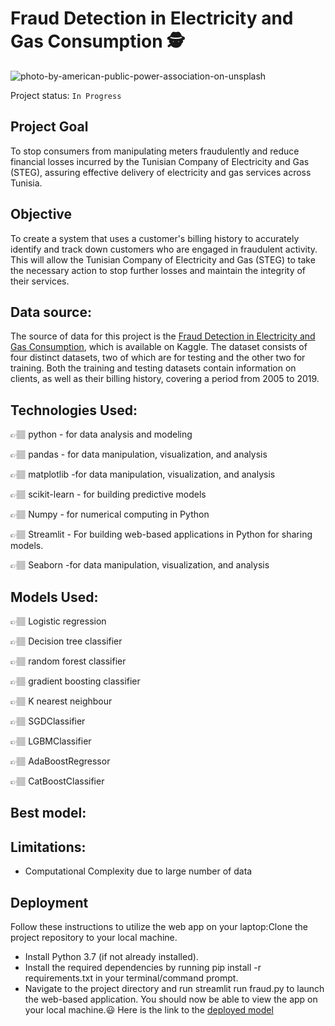 # Fraud Detection in Electricity and Gas Consumption 🕵️

![photo-by-american-public-power-association-on-unsplash](https://user-images.githubusercontent.com/106226707/219476727-58e0d164-f5ef-4cc3-bce1-a59bd8adfe41.jpg)

Project status: `In Progress`
## Project Goal
To stop consumers from manipulating meters fraudulently and reduce financial losses incurred by the Tunisian Company of Electricity and Gas (STEG), assuring effective delivery of electricity and gas services across Tunisia.
## Objective
To create a system that uses a customer's billing history to accurately identify and track down customers who are engaged in fraudulent activity. This will allow the Tunisian Company of Electricity and Gas (STEG) to take the necessary action to stop further losses and maintain the integrity of their services.
## Data source: 
The source of data for this project is the [Fraud Detection in Electricity and Gas Consumption](https://www.kaggle.com/datasets/mrmorj/fraud-detection-in-electricity-and-gas-consumption?select=client_train.csv), which is available on Kaggle. The dataset consists of four distinct datasets, two of which are for testing and the other two for training. Both the training and testing datasets contain information on clients, as well as their billing history, covering a period from 2005 to 2019.
## Technologies Used:

👉🏽 python - for data analysis and modeling

👉🏽 pandas - for data manipulation, visualization, and analysis

👉🏽 matplotlib -for data manipulation, visualization, and analysis

👉🏽 scikit-learn - for building predictive models

👉🏽 Numpy - for numerical computing in Python

👉🏽 Streamlit - For building web-based applications in Python for sharing  models.

👉🏽 Seaborn -for data manipulation, visualization, and analysis

## Models Used:

👉🏽 Logistic regression

👉🏽 Decision tree classifier

👉🏽 random forest classifier

👉🏽 gradient boosting classifier

👉🏽 K nearest neighbour

👉🏽 SGDClassifier

👉🏽 LGBMClassifier

👉🏽 AdaBoostRegressor

👉🏽 CatBoostClassifier

## Best model:

## Limitations:
* Computational Complexity due to large number of data

## Deployment
Follow these instructions to utilize the web app on your laptop:Clone the project repository to your local machine.
* Install Python 3.7 (if not already installed).
* Install the required dependencies by running pip install -r requirements.txt in your terminal/command prompt.
* Navigate to the project directory and run streamlit run fraud.py to launch the web-based application.
You should now be able to view the app on your local machine.😃
Here is the link to the [deployed model](https://janejeshen-fraud-detection-in-electricity-and-gas--fraud-uc2v4h.streamlit.app/)

